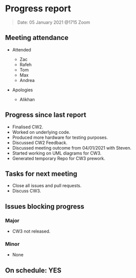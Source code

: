 <!-- File name must be Year-Month-Date.md
e.g. 2020-10-12.md -->

<!--One report per week Minimum!-->
# Progress report

> Date: 05 January 2021 @1715 Zoom

<!--Names of those who attended the meeting, CSV-->
## Meeting attendance

- Attended
  - Zac
  - Rafeh
  - Tom
  - Max
  - Andrea

- Apologies
  - Alikhan
  
## Progress since last report
<!--What have you done ?-->
<!--Single line bullet point-->

- Finalised CW2.
- Worked on underlying code.
- Produced more hardware for testing purposes.
- Discussed CW2 Feedback.
- Discussed meeting outcome from 04/01/2021 with Steven.
- Started working on UML diagrams for CW3.
- Generated temporary Repo for CW3 prework. 

## Tasks for next meeting
<!--What will you do before the next?-->
<!--Single line bullet point-->

- Close all issues and pull requests.
- Discuss CW3.

## Issues blocking progress

### Major

- CW3 not released.

### Minor

- None

<!--Pick one-->
<!--## On schedule: YES-->
<!--## On schedule: NO-->

## On schedule: YES
